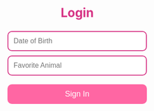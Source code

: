 <!DOCTYPE html>
<html lang="en">
<head>
  <meta charset="UTF-8" />
  <meta name="viewport" content="width=device-width, initial-scale=1.0" />
  <title>Login</title>
  <style>
    * {
      box-sizing: border-box;
      margin: 0;
      padding: 0;
    }

    body {
      background-color: #ffe6f0;
      font-family: Arial, sans-serif;
      height: 100vh;
      display: flex;
      justify-content: center;
      align-items: center;
      overflow: hidden;
      position: relative;
    }

    .container {
      background-color: rgba(255, 255, 255, 0);
      text-align: center;
      z-index: 1;
      width: 90%;
      max-width: 320px;
    }

    h1 {
      font-size: 28px;
      color: #d63384;
      margin-bottom: 25px;
    }

    input {
      display: block;
      width: 100%;
      margin: 10px 0;
      padding: 12px;
      font-size: 16px;
      border: 2px solid #d63384;
      border-radius: 10px;
    }

    button {
      width: 100%;
      padding: 12px;
      font-size: 18px;
      background-color: #ff66a3;
      color: white;
      border: none;
      border-radius: 10px;
      cursor: pointer;
      margin-top: 10px;
    }

    .heart {
      position: absolute;
      color: #ff99cc;
      animation: floatUp linear infinite;
      user-select: none;
      z-index: 0;
    }

    @keyframes floatUp {
      from {
        transform: translateY(100vh);
        opacity: 1;
      }
      to {
        transform: translateY(-10vh);
        opacity: 0;
      }
    }
  </style>
</head>
<body>

  <div class="container">
    <h1>Login</h1>
    <input type="text" placeholder="Date of Birth" />
    <input type="text" placeholder="Favorite Animal" />
    <button>Sign In</button>
  </div>

  <script>
    function createHeart() {
      const heart = document.createElement('div');
      heart.className = 'heart';
      heart.innerHTML = '❤️';
      heart.style.left = Math.random() * 100 + 'vw';
      heart.style.fontSize = (Math.random() * 16 + 10) + 'px';
      heart.style.animationDuration = (Math.random() * 5 + 5) + 's';
      document.body.appendChild(heart);

      setTimeout(() => {
        heart.remove();
      }, 10000);
    }

    setInterval(createHeart, 500);
  </script>

</body>
</html>

